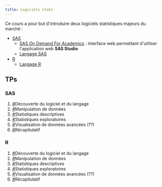 ```yaml
---
title: Logiciels stats
---
```


Ce cours a pour but d'introduire deux logiciels statistiques majeurs du marché :

- [SAS](http://www.sas.com)
    - [SAS On Demand For Academics](https://odamid.oda.sas.com/) : interface web permettant d'utiliser l'application web **SAS Studio**
    - [Langage SAS](slides/langage-sas.html)
- [R](http://www.r-project.org)
    - [Langage R](slides/langage-r.html)

## TPs

### SAS

1. [#](logiciels-stats-sas-tp1.html)Découverte du logiciel et du langage
2. [#]()Manipulation de données
3. [#]()Statistiques descriptives
4. [#]()Statistiques exploratoires
5. [#]()Visualisation de données avancées (??)
6. [#]()Récapitulatif

### R

1. [#]()Découverte du logiciel et du langage
2. [#]()Manipulation de données
3. [#]()Statistiques descriptives
4. [#]()Statistiques exploratoires
5. [#]()Visualisation de données avancées (??)
6. [#]()Récapitulatif

